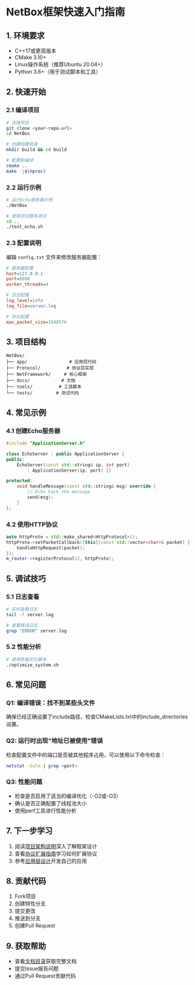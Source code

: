 # NetBox框架快速入门指南

## 1. 环境要求

- C++17或更高版本
- CMake 3.10+
- Linux操作系统（推荐Ubuntu 20.04+）
- Python 3.6+（用于测试脚本和工具）

## 2. 快速开始

### 2.1 编译项目

```bash
# 克隆项目
git clone <your-repo-url>
cd NetBox

# 创建构建目录
mkdir build && cd build

# 配置和编译
cmake ..
make -j$(nproc)
```

### 2.2 运行示例

```bash
# 运行Echo服务器示例
./NetBox

# 使用测试脚本测试
cd ..
./test_echo.sh
```

### 2.3 配置说明

编辑 `config.txt` 文件来修改服务器配置：
```ini
# 服务器配置
host=127.0.0.1
port=8888
worker_threads=4

# 日志配置
log_level=info
log_file=server.log

# 协议配置
max_packet_size=1048576
```

## 3. 项目结构

```
NetBox/
├── app/                # 应用层代码
├── Protocol/          # 协议层实现
├── NetFramework/     # 核心框架
├── docs/            # 文档
├── tools/          # 工具脚本
└── tests/         # 测试代码
```

## 4. 常见示例

### 4.1 创建Echo服务器

```cpp
#include "ApplicationServer.h"

class EchoServer : public ApplicationServer {
public:
    EchoServer(const std::string& ip, int port) 
        : ApplicationServer(ip, port) {}

protected:
    void handleMessage(const std::string& msg) override {
        // Echo back the message
        send(msg);
    }
};
```

### 4.2 使用HTTP协议

```cpp
auto httpProto = std::make_shared<HttpProtocol>();
httpProto->setPacketCallback([this](const std::vector<char>& packet) {
    handleHttpRequest(packet);
});
m_router->registerProtocol(2, httpProto);
```

## 5. 调试技巧

### 5.1 日志查看
```bash
# 实时查看日志
tail -f server.log

# 查看错误日志
grep "ERROR" server.log
```

### 5.2 性能分析
```bash
# 使用性能优化脚本
./optimize_system.sh
```

## 6. 常见问题

### Q1: 编译错误：找不到某些头文件
确保已经正确设置了include路径，检查CMakeLists.txt中的include_directories设置。

### Q2: 运行时出现"地址已被使用"错误
检查配置文件中的端口是否被其他程序占用，可以使用以下命令检查：
```bash
netstat -tuln | grep <port>
```

### Q3: 性能问题
- 检查是否启用了适当的编译优化（-O2或-O3）
- 确认是否正确配置了线程池大小
- 使用perf工具进行性能分析

## 7. 下一步学习

1. 阅读[项目架构说明](项目总览/项目架构说明.md)深入了解框架设计
2. 查看[协议扩展指南](协议层文档/协议扩展指南.md)学习如何扩展协议
3. 参考[应用层设计](项目总览/应用层设计.md)开发自己的应用

## 8. 贡献代码

1. Fork项目
2. 创建特性分支
3. 提交更改
4. 推送到分支
5. 创建Pull Request

## 9. 获取帮助

- 查看[文档目录](文档目录.md)获取完整文档
- 提交Issue报告问题
- 通过Pull Request贡献代码 